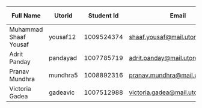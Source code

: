| Full Name  | Utorid | Student Id | Email | Best Way To Connect | Slack User Name |
| ------------- | ------------- | ------------- | ------------- | ------------- | ------------- |
| Muhammad Shaaf Yousaf  | yousaf12  | 1009524374 | shaaf.yousaf@mail.utoronto.ca | Email | shaaf.yousaf |
| Adrit Panday | pandayad | 1007785719 | adrit.panday@mail.utoronto.ca | Text/call on 4373327737 | adrit.panday |
| Pranav Mundhra | mundhra5 | 1008892316 | pranav.mundhra@mail.utoronto.ca | text/call on ‪+1 (437) 518-2664 | pranav.mundhra |
| Victoria Gadea | gadeavic | 1007512988 | victoria.gadea@mail.utoronto.ca | Text/call on 6476083266 | |

